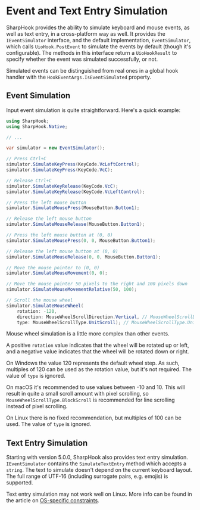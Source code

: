 # Event and Text Entry Simulation

SharpHook provides the ability to simulate keyboard and mouse events, as well as text entry, in a cross-platform way as
well. It provides the `IEventSimulator` interface, and the default implementation, `EventSimulator`, which calls
`UioHook.PostEvent` to simulate the events by default (though it's configurable). The methods in this interface return
a `UioHookResult` to specify whether the event was simulated successfully, or not.

Simulated events can be distinguished from real ones in a global hook handler with the `HookEventArgs.IsEventSimulated`
property.

## Event Simulation

Input event simulation is quite straightforward. Here's a quick example:

```C#
using SharpHook;
using SharpHook.Native;

// ...

var simulator = new EventSimulator();

// Press Ctrl+C
simulator.SimulateKeyPress(KeyCode.VcLeftControl);
simulator.SimulateKeyPress(KeyCode.VcC);

// Release Ctrl+C
simulator.SimulateKeyRelease(KeyCode.VcC);
simulator.SimulateKeyRelease(KeyCode.VcLeftControl);

// Press the left mouse button
simulator.SimulateMousePress(MouseButton.Button1);

// Release the left mouse button
simulator.SimulateMouseRelease(MouseButton.Button1);

// Press the left mouse button at (0, 0)
simulator.SimulateMousePress(0, 0, MouseButton.Button1);

// Release the left mouse button at (0, 0)
simulator.SimulateMouseRelease(0, 0, MouseButton.Button1);

// Move the mouse pointer to (0, 0)
simulator.SimulateMouseMovement(0, 0);

// Move the mouse pointer 50 pixels to the right and 100 pixels down
simulator.SimulateMouseMovementRelative(50, 100);

// Scroll the mouse wheel
simulator.SimulateMouseWheel(
    rotation: -120,
    direction: MouseWheelScrollDirection.Vertical, // MouseWheelScrollDirection.Vertical by default
    type: MouseWheelScrollType.UnitScroll); // MouseWheelScrollType.UnitScroll by default
```

Mouse wheel simulation is a little more complex than other events.

A positive `rotation` value indicates that the wheel will be rotated up or left, and a negative value indicates that
the wheel will be rotated down or right.

On Windows the value 120 represents the default wheel step. As such, multiples of 120 can be used as the rotation value,
but it's not required. The value of `type` is ignored.

On macOS it's recommended to use values between -10 and 10. This will result in quite a small scroll amount with pixel
scrolling, so `MouseWheelScrollType.BlockScroll` is recommended for line scrolling instead of pixel scrolling.

On Linux there is no fixed recommendation, but multiples of 100 can be used. The value of `type` is ignored.

## Text Entry Simulation

Starting with version 5.0.0, SharpHook also provides text entry simulation. `IEventSimulator` contains the
`SimulateTextEntry` method which accepts a `string`. The text to simulate doesn't depend on the current keyboard layout.
The full range of UTF-16 (including surrogate pairs, e.g. emojis) is supported.

Text entry simulation may not work well on Linux. More info can be found in the article on
[OS-specific constraints](os-constraints.md).
